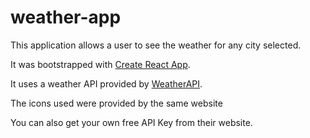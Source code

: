 # weather-app

This application allows a user to see the weather for any city selected.

It was bootstrapped with [Create React App](https://github.com/facebook/create-react-app).

It uses a weather API provided by [WeatherAPI](https://www.weatherapi.com/).

The icons used were provided by the same website

You can also get your own free API Key from their website.
